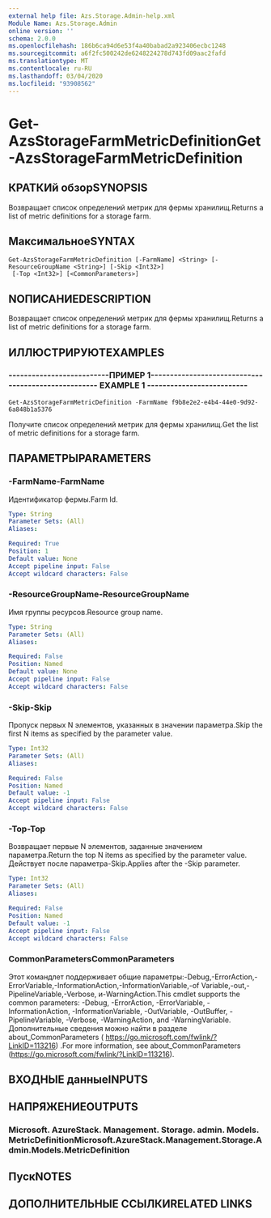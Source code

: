 ```yaml
---
external help file: Azs.Storage.Admin-help.xml
Module Name: Azs.Storage.Admin
online version: ''
schema: 2.0.0
ms.openlocfilehash: 186b6ca94d6e53f4a40babad2a923406ecbc1248
ms.sourcegitcommit: a6f2fc500242de6248224278d743fd09aac2fafd
ms.translationtype: MT
ms.contentlocale: ru-RU
ms.lasthandoff: 03/04/2020
ms.locfileid: "93908562"
---
```

# <span data-ttu-id="0a6d1-101">Get-AzsStorageFarmMetricDefinition</span><span class="sxs-lookup"><span data-stu-id="0a6d1-101">Get-AzsStorageFarmMetricDefinition</span></span>

## <span data-ttu-id="0a6d1-102">КРАТКИй обзор</span><span class="sxs-lookup"><span data-stu-id="0a6d1-102">SYNOPSIS</span></span>
<span data-ttu-id="0a6d1-103">Возвращает список определений метрик для фермы хранилищ.</span><span class="sxs-lookup"><span data-stu-id="0a6d1-103">Returns a list of metric definitions for a storage farm.</span></span>

## <span data-ttu-id="0a6d1-104">Максимальное</span><span class="sxs-lookup"><span data-stu-id="0a6d1-104">SYNTAX</span></span>

```
Get-AzsStorageFarmMetricDefinition [-FarmName] <String> [-ResourceGroupName <String>] [-Skip <Int32>]
 [-Top <Int32>] [<CommonParameters>]
```

## <span data-ttu-id="0a6d1-105">NОПИСАНИЕ</span><span class="sxs-lookup"><span data-stu-id="0a6d1-105">DESCRIPTION</span></span>
<span data-ttu-id="0a6d1-106">Возвращает список определений метрик для фермы хранилищ.</span><span class="sxs-lookup"><span data-stu-id="0a6d1-106">Returns a list of metric definitions for a storage farm.</span></span>

## <span data-ttu-id="0a6d1-107">ИЛЛЮСТРИРУЮТ</span><span class="sxs-lookup"><span data-stu-id="0a6d1-107">EXAMPLES</span></span>

### <span data-ttu-id="0a6d1-108">--------------------------ПРИМЕР 1--------------------------</span><span class="sxs-lookup"><span data-stu-id="0a6d1-108">-------------------------- EXAMPLE 1 --------------------------</span></span>
```
Get-AzsStorageFarmMetricDefinition -FarmName f9b8e2e2-e4b4-44e0-9d92-6a848b1a5376
```

<span data-ttu-id="0a6d1-109">Получите список определений метрик для фермы хранилищ.</span><span class="sxs-lookup"><span data-stu-id="0a6d1-109">Get the list of metric definitions for a storage farm.</span></span>

## <span data-ttu-id="0a6d1-110">ПАРАМЕТРЫ</span><span class="sxs-lookup"><span data-stu-id="0a6d1-110">PARAMETERS</span></span>

### <span data-ttu-id="0a6d1-111">-FarmName</span><span class="sxs-lookup"><span data-stu-id="0a6d1-111">-FarmName</span></span>
<span data-ttu-id="0a6d1-112">Идентификатор фермы.</span><span class="sxs-lookup"><span data-stu-id="0a6d1-112">Farm Id.</span></span>

```yaml
Type: String
Parameter Sets: (All)
Aliases: 

Required: True
Position: 1
Default value: None
Accept pipeline input: False
Accept wildcard characters: False
```

### <span data-ttu-id="0a6d1-113">-ResourceGroupName</span><span class="sxs-lookup"><span data-stu-id="0a6d1-113">-ResourceGroupName</span></span>
<span data-ttu-id="0a6d1-114">Имя группы ресурсов.</span><span class="sxs-lookup"><span data-stu-id="0a6d1-114">Resource group name.</span></span>

```yaml
Type: String
Parameter Sets: (All)
Aliases: 

Required: False
Position: Named
Default value: None
Accept pipeline input: False
Accept wildcard characters: False
```

### <span data-ttu-id="0a6d1-115">-Skip</span><span class="sxs-lookup"><span data-stu-id="0a6d1-115">-Skip</span></span>
<span data-ttu-id="0a6d1-116">Пропуск первых N элементов, указанных в значении параметра.</span><span class="sxs-lookup"><span data-stu-id="0a6d1-116">Skip the first N items as specified by the parameter value.</span></span>

```yaml
Type: Int32
Parameter Sets: (All)
Aliases: 

Required: False
Position: Named
Default value: -1
Accept pipeline input: False
Accept wildcard characters: False
```

### <span data-ttu-id="0a6d1-117">-Top</span><span class="sxs-lookup"><span data-stu-id="0a6d1-117">-Top</span></span>
<span data-ttu-id="0a6d1-118">Возвращает первые N элементов, заданные значением параметра.</span><span class="sxs-lookup"><span data-stu-id="0a6d1-118">Return the top N items as specified by the parameter value.</span></span>
<span data-ttu-id="0a6d1-119">Действует после параметра-Skip.</span><span class="sxs-lookup"><span data-stu-id="0a6d1-119">Applies after the -Skip parameter.</span></span>

```yaml
Type: Int32
Parameter Sets: (All)
Aliases: 

Required: False
Position: Named
Default value: -1
Accept pipeline input: False
Accept wildcard characters: False
```

### <span data-ttu-id="0a6d1-120">CommonParameters</span><span class="sxs-lookup"><span data-stu-id="0a6d1-120">CommonParameters</span></span>
<span data-ttu-id="0a6d1-121">Этот командлет поддерживает общие параметры:-Debug,-ErrorAction,-ErrorVariable,-InformationAction,-InformationVariable,-of Variable,-out,-PipelineVariable,-Verbose, и-WarningAction.</span><span class="sxs-lookup"><span data-stu-id="0a6d1-121">This cmdlet supports the common parameters: -Debug, -ErrorAction, -ErrorVariable, -InformationAction, -InformationVariable, -OutVariable, -OutBuffer, -PipelineVariable, -Verbose, -WarningAction, and -WarningVariable.</span></span> <span data-ttu-id="0a6d1-122">Дополнительные сведения можно найти в разделе about_CommonParameters ( https://go.microsoft.com/fwlink/?LinkID=113216) .</span><span class="sxs-lookup"><span data-stu-id="0a6d1-122">For more information, see about_CommonParameters (https://go.microsoft.com/fwlink/?LinkID=113216).</span></span>

## <span data-ttu-id="0a6d1-123">ВХОДНЫЕ данные</span><span class="sxs-lookup"><span data-stu-id="0a6d1-123">INPUTS</span></span>

## <span data-ttu-id="0a6d1-124">НАПРЯЖЕНИЕ</span><span class="sxs-lookup"><span data-stu-id="0a6d1-124">OUTPUTS</span></span>

### <span data-ttu-id="0a6d1-125">Microsoft. AzureStack. Management. Storage. admin. Models. MetricDefinition</span><span class="sxs-lookup"><span data-stu-id="0a6d1-125">Microsoft.AzureStack.Management.Storage.Admin.Models.MetricDefinition</span></span>

## <span data-ttu-id="0a6d1-126">Пуск</span><span class="sxs-lookup"><span data-stu-id="0a6d1-126">NOTES</span></span>

## <span data-ttu-id="0a6d1-127">ДОПОЛНИТЕЛЬНЫЕ ССЫЛКИ</span><span class="sxs-lookup"><span data-stu-id="0a6d1-127">RELATED LINKS</span></span>

